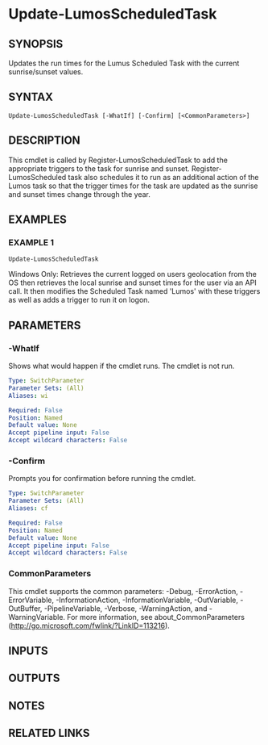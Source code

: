 # Update-LumosScheduledTask

## SYNOPSIS
Updates the run times for the Lumus Scheduled Task with the current sunrise/sunset values.

## SYNTAX

```
Update-LumosScheduledTask [-WhatIf] [-Confirm] [<CommonParameters>]
```

## DESCRIPTION
This cmdlet is called by Register-LumosScheduledTask to add the appropriate triggers to the task for sunrise
and sunset.
Register-LumosScheduled task also schedules it to run as an additional action of the Lumos task
so that the trigger times for the task are updated as the sunrise and sunset times change through the year.

## EXAMPLES

### EXAMPLE 1
```
Update-LumosScheduledTask
```

Windows Only: Retrieves the current logged on users geolocation from the OS then retrieves the local sunrise
and sunset times for the user via an API call.
It then modifies the Scheduled Task named 'Lumos' with these triggers
as well as adds a trigger to run it on logon.

## PARAMETERS

### -WhatIf
Shows what would happen if the cmdlet runs.
The cmdlet is not run.

```yaml
Type: SwitchParameter
Parameter Sets: (All)
Aliases: wi

Required: False
Position: Named
Default value: None
Accept pipeline input: False
Accept wildcard characters: False
```

### -Confirm
Prompts you for confirmation before running the cmdlet.

```yaml
Type: SwitchParameter
Parameter Sets: (All)
Aliases: cf

Required: False
Position: Named
Default value: None
Accept pipeline input: False
Accept wildcard characters: False
```

### CommonParameters
This cmdlet supports the common parameters: -Debug, -ErrorAction, -ErrorVariable, -InformationAction, -InformationVariable, -OutVariable, -OutBuffer, -PipelineVariable, -Verbose, -WarningAction, and -WarningVariable.
For more information, see about_CommonParameters (http://go.microsoft.com/fwlink/?LinkID=113216).

## INPUTS

## OUTPUTS

## NOTES

## RELATED LINKS
